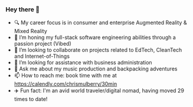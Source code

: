 ### Hey there 👋

- 🔍 My career focus is in consumer and enterprise Augmented Reality & Mixed Reality
- 🌱 I’m honing my full-stack software engineering abilities through a passion project (Vibed)
- 🤝 I’m looking to collaborate on projects related to EdTech, CleanTech and Internet-of-Things
- 🤔 I’m looking for assistance with business administration 
- 💬 Ask me about my music production and backpacking adventures 
- 📫 How to reach me: book time with me at https://calendly.com/chrismulberry/30min
- ✈️ Fun fact: I'm an avid world traveler/digital nomad, having moved 29 times to date!
